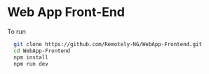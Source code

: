 # Web App Front-End

To run

```bash
  git clone https://github.com/Remotely-NG/WebApp-Frontend.git
  cd WebApp-Frontend
  npm install
  npm run dev
```

